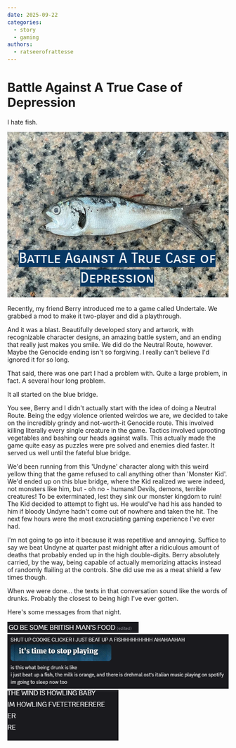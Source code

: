 ```yaml
---
date: 2025-09-22
categories:
  - story
  - gaming
authors:
  - ratseerofrattesse
---
```


# Battle Against A True Case of Depression

I hate fish.

<!-- more -->

![banner](../../assets/img/misc/baatcod%20banner.png)

Recently, my friend Berry introduced me to a game called Undertale. We grabbed a mod to make it two-player and did a playthrough.

And it was a blast. Beautifully developed story and artwork, with recognizable character designs, an amazing battle system, and an ending that really just makes you smile. We did do the Neutral Route, however. Maybe the Genocide ending isn't so forgiving. I really can't believe I'd ignored it for so long.

That said, there was one part I had a problem with. Quite a large problem, in fact. A several hour long problem.

It all started on the blue bridge.

You see, Berry and I didn't actually start with the idea of doing a Neutral Route. Being the edgy violence oriented weirdos we are, we decided to take on the incredibly grindy and not-worth-it Genocide route. This involved killing literally every single creature in the game. Tactics involved uprooting vegetables and bashing our heads against walls. This actually made the game quite easy as puzzles were pre solved and enemies died faster. It served us well until the fateful blue bridge.

We'd been running from this 'Undyne' character along with this weird yellow thing that the game refused to call anything other than 'Monster Kid'. We'd ended up on this blue bridge, where the Kid realized we were indeed, not monsters like him, but - oh no - humans! Devils, demons, terrible creatures! To be exterminated, lest they sink our monster kingdom to ruin! The Kid decided to attempt to fight us. He would've had his ass handed to him if bloody Undyne hadn't come out of nowhere and taken the hit. The next few hours were the most excruciating gaming experience I've ever had.

I'm not going to go into it because it was repetitive and annoying. Suffice to say we beat Undyne at quarter past midnight after a ridiculous amount of deaths that probably ended up in the high double-digits. Berry absolutely carried, by the way, being capable of actually memorizing attacks instead of randomly flailing at the controls. She did use me as a meat shield a few times though.

When we were done... the texts in that conversation sound like the words of drunks. Probably the closest to being high I've ever gotten.

Here's some messages from that night.

![](../../assets/img/misc/british%20man%20food.png)
![](../../assets/img/misc/the%20milk%20is%20orange.png)
![](../../assets/img/misc/the%20wind%20is%20howling.png)